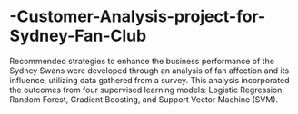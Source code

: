 # -Customer-Analysis-project-for-Sydney-Fan-Club

Recommended strategies to enhance the business performance of the Sydney Swans were developed through an analysis of fan affection and its influence, utilizing data gathered from a survey. This analysis incorporated the outcomes from four supervised learning models: Logistic Regression, Random Forest, Gradient Boosting, and Support Vector Machine (SVM).

